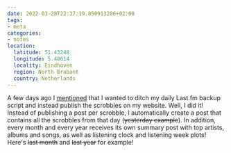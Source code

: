```yaml
---
date: 2022-03-28T22:37:19.850913286+02:00
tags:
- meta
categories:
- notes
location:
  latitude: 51.43248
  longitude: 5.48614
  locality: Eindhoven
  region: North Brabant
  country: Netherlands
---
```


A few days ago I [mentioned](/2022/03/18/rvcvtogxia) that I wanted to ditch my daily Last.fm backup script and instead publish the scrobbles on my website. Well, I did it! Instead of publishing a post per scrobble, I automatically create a post that contains all the scrobbles from that day (~~yesterday example~~). In addition, every month and every year receives its own summary post with top artists, albums and songs, as well as listening clock and listening week plots! Here's ~~last month~~ and ~~last year~~ for example!
